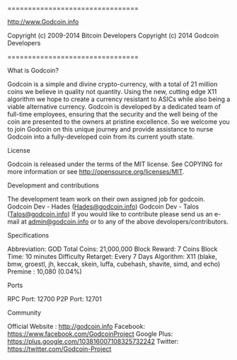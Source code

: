 ================================

http://www.Godcoin.info

Copyright (c) 2009-2014 Bitcoin Developers
Copyright (c) 2014 Godcoin Developers

================================

What is Godcoin?

Godcoin is a simple and divine crypto-currency, with a total of 21 million coins we believe in quality not quantity.
Using the new, cutting edge X11 algorithm we hope to create a currency resistant to ASICs while also being a viable alternative currency.
Godcoin is developed by a dedicated team of full-time employees, ensuring that the security and the well being of the coin are presented to the owners at pristine excellence. 
So we welcome you to join Godcoin on this unique journey and provide assistance to nurse Godcoin into a fully-developed coin from its current youth state.

License

Godcoin is released under the terms of the MIT license. See COPYING for more information or see http://opensource.org/licenses/MIT.


Development and contributions

The development team work on their own assigned job for godcoin.
Godcoin Dev - 		Hades 		(Hades@godcoin.info)
Godcoin Dev - 		Talos     (Talos@godcoin.info)
If you would like to contribute please send us an e-mail at admin@godcoin.info or to any of the above devolopers/contributors.


Specifications

Abbreviation: GOD
Total Coins: 21,000,000 
Block Reward: 7 Coins
Block Time: 10 minutes
Difficulty Retarget: Every 7 Days
Algorithm: X11 (blake, bmw, groestl, jh, keccak, skein, luffa, cubehash, shavite, simd, and echo)
Premine : 10,080 (0.04%)


Ports

RPC Port: 12700
P2P Port: 12701


Community

Official Website : 	http://godcoin.info
Facebook:		https://www.facebook.com/GodcoinProject
Google Plus:  		https://plus.google.com/103816007108325732242
Twitter: 		https://twitter.com/Godcoin-Project

